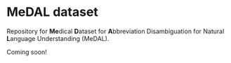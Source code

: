 # MeDAL dataset

Repository for **Me**dical **D**ataset for **A**bbreviation Disambiguation for Natural **L**anguage Understanding (MeDAL).

Coming soon!
